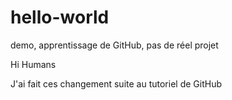 # hello-world
demo, apprentissage de GitHub, pas de réel projet

Hi Humans

J'ai fait ces changement suite au tutoriel de GitHub
